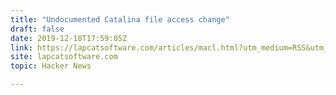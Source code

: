 ```yaml
---
title: "Undocumented Catalina file access change"
draft: false
date: 2019-12-18T17:59:05Z
link: https://lapcatsoftware.com/articles/macl.html?utm_medium=RSS&utm_source=hune
site: lapcatsoftware.com
topic: Hacker News  

---
```


